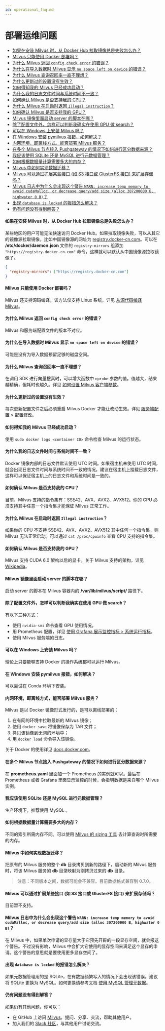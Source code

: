 ```yaml
---
id: operational_faq.md
---
```


# 部署运维问题

<!-- TOC -->

- [如果在安装 Milvus 时，从 Docker Hub 拉取镜像总是失败怎么办？](#如果在安装-Milvus-时从-Docker-Hub-拉取镜像总是失败怎么办)
- [Milvus 只能使用 Docker 部署吗？](#Milvus-只能使用-Docker-部署吗)
- [为什么 Milvus 返回 `config check error` 的错误？](#为什么-Milvus-返回-config-check-error-的错误)
- [为什么在导入数据时 Milvus 显示 `no space left on device` 的错误？](#为什么在导入数据时-Milvus-显示-no-space-left-on-device-的错误)
- [为什么 Milvus 查询召回率一直不理想？](#为什么-Milvus-查询召回率一直不理想)
- [为什么更新过的设置没有生效？](#为什么更新过的设置没有生效)
- [如何得知我的 Milvus 已经成功启动？](#如何得知我的-Milvus-已经成功启动)
- [为什么我的日志文件时间与系统时间不一致？](#为什么我的日志文件时间与系统时间不一致)
- [如何确认 Milvus 是否支持我的 CPU？](#如何确认-Milvus-是否支持我的-CPU)
- [为什么 Milvus 在启动时返回 `Illegal instruction`？](#为什么-Milvus-在启动时返回-Illegal-instruction)
- [如何确认 Milvus 是否支持我的 GPU？](#如何确认-Milvus-是否支持我的-GPU)
- [Milvus 镜像里面启动 server 的脚本在哪？](#Milvus-镜像里面启动-server-的脚本在哪)
- [除了配置文件外，怎样可以判断我确实在使用 GPU 做 search？](#除了配置文件外怎样可以判断我确实在使用-GPU-做-search)
- [可以在 Windows 上安装 Milvus 吗？](#可以在-Windows-上安装-Milvus-吗)
- [在 Windows 安装 pymilvus 报错，如何解决？](#在-Windows-安装-pymilvus-报错如何解决)
- [内网环境，即离线方式，能否部署 Milvus 服务？](#内网环境即离线方式能否部署-Milvus-服务)
- [在多个 Milvus 节点接入 Pushgateway 的情况下如何进行区分数据来源？](#在多个-Milvus-节点接入-Pushgateway-的情况下如何进行区分数据来源)
- [我应该使用 SQLite 还是 MySQL 进行元数据管理？](#我应该使用-SQLite-还是-MySQL-进行元数据管理)
- [如何根据数据量计算需要多大的内存？](#如何根据数据量计算需要多大的内存)
- [Milvus 中如何实现数据迁移？](#Milvus-中如何实现数据迁移)
- [Milvus 可以通过扩展某些接口 (如 S3 接口或 GlusterFS 接口) 来扩展存储吗？](#Milvus-可以通过扩展某些接口-如-S3-接口或-GlusterFS-接口-来扩展存储吗)
- [Milvus 日志中为什么会出现这个警告 `WARN: increase temp memory to avoid cudaMalloc, or decrease query/add size (alloc 307200000 B, highwater 0 B)`？](#Milvus-日志中为什么会出现这个警告-WARN-increase-temp-memory-to-avoid-cudaMalloc-or-decrease-queryadd-size-alloc-307200000-B-highwater-0-B)
- [出现 `database is locked` 的报错怎么解决？](#出现-database-is-locked-的报错怎么解决)
- [仍有问题没有得到解答？](#仍有问题没有得到解答)

<!-- /TOC -->

#### 如果在安装 Milvus 时，从 Docker Hub 拉取镜像总是失败怎么办？

某些地区的用户可能无法快速访问 Docker Hub。如果拉取镜像失败，可以从其它的镜像源拉取镜像。比如中国镜像源的网址为 [registry.docker-cn.com](https://registry.docker-cn.com)。可以在 **/etc/docker/daemon.json** 文件的 `registry-mirrors` 组添加 `"https://registry.docker-cn.com"` 命令，这样就可以默认从中国镜像源拉取镜像了。

```json
{
  "registry-mirrors": ["https://registry.docker-cn.com"]
}
```

#### Milvus 只能使用 Docker 部署吗？

Milvus 还支持源码编译，该方法仅支持 Linux 系统。详见 [从源代码编译 Milvus](https://github.com/milvus-io/milvus/blob/master/INSTALL.md)。


#### 为什么 Milvus 返回 `config check error` 的错误？

Milvus 和服务端配置文件的版本不对应。


#### 为什么在导入数据时 Milvus 显示 `no space left on device` 的错误？

可能是没有为导入数据预留足够的磁盘空间。


#### 为什么 Milvus 查询召回率一直不理想？

在调用 SDK 进行向量搜索时，可以增大函数中 `nprobe` 参数的值。值越大，结果越精确，但耗时也越久。详见 [如何设置 Milvus 客户端参数](https://www.milvus.io/cn/blogs/2020-2-16-api-setting.md)。

#### 为什么更新过的设置没有生效？

每次更新配置文件之后必须重启 Milvus Docker 才能让改动生效。详见 [服务端配置 > 配置修改](milvus_config.md#配置修改)。

#### 如何得知我的 Milvus 已经成功启动？

使用 `sudo docker logs <container ID>` 命令检查 Milvus 的运行状态。

#### 为什么我的日志文件时间与系统时间不一致？

Docker 镜像内部的日志文件默认使用 UTC 时间。如果宿主机未使用 UTC 时间，就会出现日志文件时间与系统时间不一致的情况。建议在宿主机上挂载日志文件，这样可以保证宿主机上的日志文件和系统时间是一致的。

#### 如何确认 Milvus 是否支持我的 CPU？

目前，Milvus 支持的指令集有：SSE42、AVX、AVX2、AVX512。你的 CPU 必须支持其中任意一个指令集才能保证 Milvus 正常工作。

#### 为什么 Milvus 在启动时返回 `Illegal instruction`？

如果你的 CPU 不支持 SSE42、AVX、AVX2、AVX512 其中任何一个指令集，则 Milvus 无法正常启动。可以通过 `cat /proc/cpuinfo` 查看 CPU 支持的指令集。


#### 如何确认 Milvus 是否支持我的 GPU？

Milvus 支持 CUDA 6.0 架构以后的显卡。关于 Milvus 支持的架构，详见 [Wikipedia](https://en.wikipedia.org/wiki/CUDA)。

#### Milvus 镜像里面启动 server 的脚本在哪？

启动 server 的脚本在 Milvus 容器内的 **/var/lib/milvus/script/** 路径下。

#### 除了配置文件外，怎样可以判断我确实在使用 GPU 做 search？

有以下三种方式：

- 使用 `nvidia-smi` 命令查看 GPU 使用情况。
- 用 Prometheus 配置，详见 [使用 Grafana 展示监控指标 > 系统运行指标](setup_grafana.md#系统运行指标)。
- 使用 Milvus 服务端的日志。

#### 可以在 Windows 上安装 Milvus 吗？

理论上只要能够支持 Docker 的操作系统都可以运行 Milvus。

#### 在 Windows 安装 pymilvus 报错，如何解决？

可以尝试在 Conda 环境下安装。

#### 内网环境，即离线方式，能否部署 Milvus 服务？

Milvus 是以 Docker 镜像形式发行的，是可以离线部署的：

1. 在有网的环境中拉取最新的 Milvus 镜像；
2. 使用 `docker save` 将镜像保存为 TAR 文件；
3. 拷贝该镜像到无网的环境中；
4. 用 `docker load` 命令导入该镜像。

关于 Docker 的使用详见 [docs.docker.com](https://docs.docker.com)。

#### 在多个 Milvus 节点接入 Pushgateway 的情况下如何进行区分数据来源？

在 **prometheus.yaml** 里面加一个 Prometheus 的实例就可以。最后在 Prometheus 或者 Grafana 里面显示监控的时候，会指明数据是来自哪个 Milvus 实例。

#### 我应该使用 SQLite 还是 MySQL 进行元数据管理？

生产环境下，推荐使用 MySQL 。

#### 如何根据数据量计算需要多大的内存？

不同的索引所需内存不同。可以使用 [Milvus 的 sizing 工具](https://zilliz.com/sizing-tool) 去计算查询时所需要的内存。

#### Milvus 中如何实现数据迁移？

把原有的 Milvus 服务的整个 **db** 目录拷贝到新的路径下，启动新的 Milvus 服务时，将该 Milvus 服务的 **db** 目录映射为刚拷贝过来的 **db** 目录。
> 注意：不同版本之间，数据可能会不兼容。目前数据格式兼容到 0.7.0。

#### Milvus 可以通过扩展某些接口 (如 S3 接口或 GlusterFS 接口) 来扩展存储吗？

目前暂不支持。

#### Milvus 日志中为什么会出现这个警告 `WARN: increase temp memory to avoid cudaMalloc, or decrease query/add size (alloc 307200000 B, highwater 0 B)`？

在 Milvus 中，如果单次申请的显存量大于它预先开辟的一段显存空间，就会报这个警告。不过没有影响，Milvus 中会扩大它使用的显存空间来满足这个显存的申请。这个警告的意思就是要使用更多显存空间了。

#### 出现 `database is locked` 的报错怎么解决？

如果元数据管理用的是 SQLite，在有数据频繁写入的情况下会出现该错误。建议将 SQLite 更换为 MySQL。如何更换请参考文档 [使用 MySQL 管理元数据](data_manage.md)。



#### 仍有问题没有得到解答？

如果仍有其他问题，你可以：

- 在 GitHub 上访问 [Milvus](https://github.com/milvus-io/milvus/issues)，提问、分享、交流，帮助其他用户。
- 加入我们的 [Slack 社区](https://join.slack.com/t/milvusio/shared_invite/enQtNzY1OTQ0NDI3NjMzLWNmYmM1NmNjOTQ5MGI5NDhhYmRhMGU5M2NhNzhhMDMzY2MzNDdlYjM5ODQ5MmE3ODFlYzU3YjJkNmVlNDQ2ZTk)，与其他用户讨论交流。
